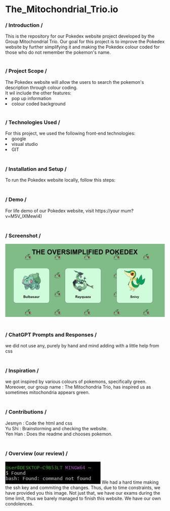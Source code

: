 # The_Mitochondrial_Trio.io
<h3> / Introduction / <br> </h3>
This is the repository for our Pokedex website project developed by the Group Mitochondrial Trio. Our goal for this project is to improve the Pokedex website by further simplifying it and making the Pokedex colour coded for those who do not remember the pokemon's name. <br> <br>
<h3>/ Project Scope / <br> </h3>
The Pokedex website will allow the users to search the pokemon's description through colour coding. <br>
It wil include the other features:  <li> pop up information </li> <li> colour coded background </li>
<br> <h3>/ Technologies Used / <br> </h3>
For this project, we used the following front-end technologies:  <od><li>google</li> <li>visual studio</li> <li>GIT</li> </od>
 <h3><br>/ Installation and Setup / <br> </h3>
To run the Pokedex website locally, follow this steps: 
<h3> <br>/ Demo / <br> </h3>
For life demo of our Pokedex website, visit https://your mum?v=M5V_IXMewl4)
<h3> <br>/ Screenshot / <br> </h3>
<img src="screenshot1.jpeg">
<h3> <br>/ ChatGPT Prompts and Responses / <br> </h3>
we did not use any, purely by hand and mind adding with a little help from css
<h3> <br>/ Inspiration / <br> </h3>
we got inspired by various colours of pokemons, specifically green. Moreover, our group name : The Mitochondria Trio, has inspired us as sometimes mitochondria appears green.
<h3> <br>/ Contributions / <br> </h3>
Jesmyn : Code the html and css <br>
Yu Shi : Brainstorming and checking the website. <br>
Yen Han : Does the readme and chooses pokemon. <br>
<h3> <br>/ Overview (our review) / <br> </h3>
<img src="found not found.jpeg">
We had a hard time making the ssh key and commiting the changes. Thus, due to time constraints, we have provided you this image.
Not just that, we have our exams during the time limit, thus we barely managed to finish this website. We have our own condolences.
